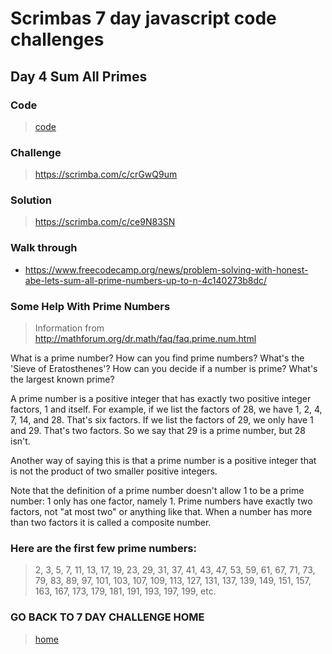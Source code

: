 # Scrimbas 7 day javascript code challenges

## Day 4 Sum All Primes

### Code
> [code](./index.js)

### Challenge
> https://scrimba.com/c/crGwQ9um

### Solution
> https://scrimba.com/c/ce9N83SN

### Walk through
- https://www.freecodecamp.org/news/problem-solving-with-honest-abe-lets-sum-all-prime-numbers-up-to-n-4c140273b8dc/

### Some Help With Prime Numbers
> Information from http://mathforum.org/dr.math/faq/faq.prime.num.html

What is a prime number?  How can you find prime numbers?  What's the 'Sieve of Eratosthenes'?  How can you decide if a number is prime?  What's the largest known prime?

A prime number is a positive integer that has exactly two positive integer factors, 1 and itself. For example, if we list the factors of 28, we have 1, 2, 4, 7, 14, and 28. That's six factors. If we list the factors of 29, we only have 1 and 29. That's two factors. So we say that 29 is a prime number, but 28 isn't.

Another way of saying this is that a prime number is a positive integer that is not the product of two smaller positive integers.

Note that the definition of a prime number doesn't allow 1 to be a prime number: 1 only has one factor, namely 1. Prime numbers have exactly two factors, not "at most two" or anything like that. When a number has more than two factors it is called a composite number.

### Here are the first few prime numbers:
> 2, 3, 5, 7, 11, 13, 17, 19, 23, 29, 31, 37, 41, 43, 47, 53, 59, 61, 67, 71, 73, 79, 83, 89, 97, 101, 103, 107, 109, 113, 127, 131, 137, 139, 149, 151, 157, 163, 167, 173, 179, 181, 191, 193, 197, 199, etc.


### GO BACK TO 7 DAY CHALLENGE HOME
> [home](../readme.md)